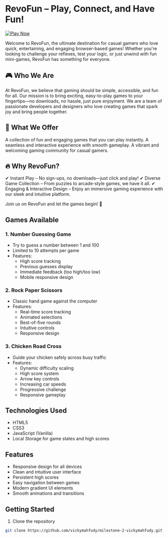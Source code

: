 # RevoFun – Play, Connect, and Have Fun!

[![Play Now](https://img.shields.io/badge/Play%20Now-RevoFun-8A2BE2?style=for-the-badge)](https://vickymahfudy.github.io/milestone-2-vickymahfudy/)

Welcome to RevoFun, the ultimate destination for casual gamers who love quick, entertaining, and engaging browser-based games! Whether you're looking to challenge your reflexes, test your logic, or just unwind with fun mini-games, RevoFun has something for everyone.

## 🎮 Who We Are
At RevoFun, we believe that gaming should be simple, accessible, and fun for all. Our mission is to bring exciting, easy-to-play games to your fingertips—no downloads, no hassle, just pure enjoyment. We are a team of passionate developers and designers who love creating games that spark joy and bring people together.

## 🚀 What We Offer
A collection of fun and engaging games that you can play instantly.
A seamless and interactive experience with smooth gameplay.
A vibrant and welcoming gaming community for casual gamers.

## 🔥 Why RevoFun?
✔ Instant Play – No sign-ups, no downloads—just click and play!
✔ Diverse Game Collection – From puzzles to arcade-style games, we have it all.
✔ Engaging & Interactive Design – Enjoy an immersive gaming experience with our sleek and intuitive platform.

Join us on RevoFun and let the games begin! 🎉

## Games Available

### 1. Number Guessing Game
- Try to guess a number between 1 and 100
- Limited to 10 attempts per game
- Features:
  - High score tracking
  - Previous guesses display
  - Immediate feedback (too high/too low)
  - Mobile responsive design

### 2. Rock Paper Scissors
- Classic hand game against the computer
- Features:
  - Real-time score tracking
  - Animated selections
  - Best-of-five rounds
  - Intuitive controls
  - Responsive design

### 3. Chicken Road Cross
- Guide your chicken safely across busy traffic
- Features:
  - Dynamic difficulty scaling
  - High score system
  - Arrow key controls
  - Increasing car speeds
  - Progressive challenge
  - Responsive gameplay

## Technologies Used
- HTML5
- CSS3
- JavaScript (Vanilla)
- Local Storage for game states and high scores

## Features
- Responsive design for all devices
- Clean and intuitive user interface
- Persistent high scores
- Easy navigation between games
- Modern gradient UI elements
- Smooth animations and transitions

## Getting Started
1. Clone the repository
```bash
git clone https://github.com/vickymahfudy/milestone-2-vickymahfudy.git
```